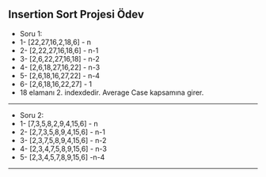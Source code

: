 Insertion Sort Projesi Ödev
----
* Soru 1:
* 1- [22,27,16,2,18,6] - n
* 2- [2,22,27,16,18,6] - n-1
* 3- [2,6,22,27,16,18] - n-2
* 4- [2,6,18,27,16,22] - n-3
* 5- [2,6,18,16,27,22] - n-4
* 6- [2,6,18,16,22,27] - 1
* 18 elamanı 2. indexdedir. Average Case kapsamına girer.
----
* Soru 2:
* 1- [7,3,5,8,2,9,4,15,6] - n
* 2- [2,7,3,5,8,9,4,15,6] - n-1
* 3- [2,3,7,5,8,9,4,15,6]  - n-2
* 4- [2,3,4,7,5,8,9,15,6] - n-3
* 5- [2,3,4,5,7,8,9,15,6] -n-4
-----

